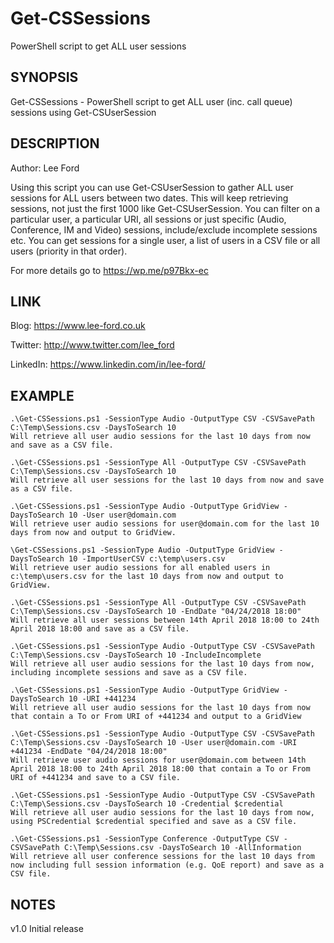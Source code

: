 # Get-CSSessions
PowerShell script to get ALL user sessions

## SYNOPSIS
 
Get-CSSessions - PowerShell script to get ALL user (inc. call queue) sessions using Get-CSUserSession
 
## DESCRIPTION

Author: Lee Ford

Using this script you can use Get-CSUserSession to gather ALL user sessions for ALL users between two dates. This will keep retrieving sessions, not just the first 1000 like Get-CSUserSession. You can filter on a particular user, a particular URI, all sessions or just specific (Audio, Conference, IM and Video) sessions, include/exclude incomplete sessions etc. You can get sessions for a single user, a list of users in a CSV file or all users (priority in that order).
   
For more details go to https://wp.me/p97Bkx-ec

## LINK

Blog: https://www.lee-ford.co.uk

Twitter: http://www.twitter.com/lee_ford

LinkedIn: https://www.linkedin.com/in/lee-ford/
 
## EXAMPLE
   
	.\Get-CSSessions.ps1 -SessionType Audio -OutputType CSV -CSVSavePath C:\Temp\Sessions.csv -DaysToSearch 10
    Will retrieve all user audio sessions for the last 10 days from now and save as a CSV file.

    .\Get-CSSessions.ps1 -SessionType All -OutputType CSV -CSVSavePath C:\Temp\Sessions.csv -DaysToSearch 10
    Will retrieve all user sessions for the last 10 days from now and save as a CSV file.

    .\Get-CSSessions.ps1 -SessionType Audio -OutputType GridView -DaysToSearch 10 -User user@domain.com
    Will retrieve user audio sessions for user@domain.com for the last 10 days from now and output to GridView.

    \Get-CSSessions.ps1 -SessionType Audio -OutputType GridView -DaysToSearch 10 -ImportUserCSV c:\temp\users.csv
    Will retrieve user audio sessions for all enabled users in c:\temp\users.csv for the last 10 days from now and output to GridView.

    .\Get-CSSessions.ps1 -SessionType All -OutputType CSV -CSVSavePath C:\Temp\Sessions.csv -DaysToSearch 10 -EndDate "04/24/2018 18:00"
    Will retrieve all user sessions between 14th April 2018 18:00 to 24th April 2018 18:00 and save as a CSV file.
    
    .\Get-CSSessions.ps1 -SessionType Audio -OutputType CSV -CSVSavePath C:\Temp\Sessions.csv -DaysToSearch 10 -IncludeIncomplete
    Will retrieve all user audio sessions for the last 10 days from now, including incomplete sessions and save as a CSV file.

    .\Get-CSSessions.ps1 -SessionType Audio -OutputType GridView -DaysToSearch 10 -URI +441234
    Will retrieve all user audio sessions for the last 10 days from now that contain a To or From URI of +441234 and output to a GridView

    .\Get-CSSessions.ps1 -SessionType Audio -OutputType CSV -CSVSavePath C:\Temp\Sessions.csv -DaysToSearch 10 -User user@domain.com -URI +441234 -EndDate "04/24/2018 18:00"
    Will retrieve user audio sessions for user@domain.com between 14th April 2018 18:00 to 24th April 2018 18:00 that contain a To or From URI of +441234 and save to a CSV file.

    .\Get-CSSessions.ps1 -SessionType Audio -OutputType CSV -CSVSavePath C:\Temp\Sessions.csv -DaysToSearch 10 -Credential $credential
    Will retrieve all user audio sessions for the last 10 days from now, using PSCredential $credential specified and save as a CSV file.

    .\Get-CSSessions.ps1 -SessionType Conference -OutputType CSV -CSVSavePath C:\Temp\Sessions.csv -DaysToSearch 10 -AllInformation
    Will retrieve all user conference sessions for the last 10 days from now including full session information (e.g. QoE report) and save as a CSV file.


## NOTES
v1.0 Initial release
